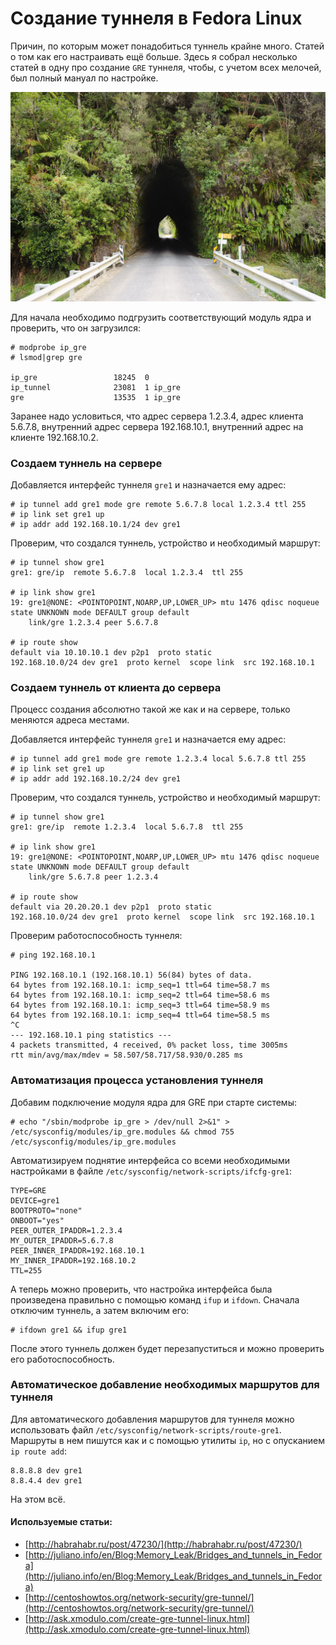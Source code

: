 # Создание туннеля в Fedora Linux

Причин, по которым может понадобиться туннель крайне много. Статей о том как его настраивать ещё больше.
Здесь я собрал несколько статей в одну про создание `GRE` туннеля, чтобы, с учетом всех мелочей, был полный мануал по настройке.

<img src="/images/tunnel.jpg" alt="http://en.wikipedia.org/wiki/List_of_tunnels_in_New_Zealand#mediaviewer/File:Okau_Road_tunnel.jpg" title="Okau Road tunnel">

Для начала необходимо подгрузить соответствующий модуль ядра и проверить, что он загрузился:

    # modprobe ip_gre
    # lsmod|grep gre

    ip_gre                 18245  0
    ip_tunnel              23081  1 ip_gre
    gre                    13535  1 ip_gre

Заранее надо условиться, что адрес сервера 1.2.3.4, адрес клиента 5.6.7.8, внутренний адрес сервера 192.168.10.1, внутренний адрес на клиенте 192.168.10.2.

### Создаем туннель на сервере

Добавляется интерфейс туннеля `gre1` и назначается ему адрес:

    # ip tunnel add gre1 mode gre remote 5.6.7.8 local 1.2.3.4 ttl 255
    # ip link set gre1 up
    # ip addr add 192.168.10.1/24 dev gre1

Проверим, что создался туннель, устройство и необходимый маршрут:

    # ip tunnel show gre1
    gre1: gre/ip  remote 5.6.7.8  local 1.2.3.4  ttl 255

    # ip link show gre1
    19: gre1@NONE: <POINTOPOINT,NOARP,UP,LOWER_UP> mtu 1476 qdisc noqueue state UNKNOWN mode DEFAULT group default
        link/gre 1.2.3.4 peer 5.6.7.8

    # ip route show
    default via 10.10.10.1 dev p2p1  proto static
    192.168.10.0/24 dev gre1  proto kernel  scope link  src 192.168.10.1

### Создаем туннель от клиента до сервера

Процесс создания абсолютно такой же как и на сервере, только меняются адреса местами.

Добавляется интерфейс туннеля `gre1` и назначается ему адрес:

    # ip tunnel add gre1 mode gre remote 1.2.3.4 local 5.6.7.8 ttl 255
    # ip link set gre1 up
    # ip addr add 192.168.10.2/24 dev gre1

Проверим, что создался туннель, устройство и необходимый маршрут:

    # ip tunnel show gre1
    gre1: gre/ip  remote 1.2.3.4  local 5.6.7.8  ttl 255

    # ip link show gre1
    19: gre1@NONE: <POINTOPOINT,NOARP,UP,LOWER_UP> mtu 1476 qdisc noqueue state UNKNOWN mode DEFAULT group default
        link/gre 5.6.7.8 peer 1.2.3.4

    # ip route show
    default via 20.20.20.1 dev p2p1  proto static
    192.168.10.0/24 dev gre1  proto kernel  scope link  src 192.168.10.1

Проверим работоспособность туннеля:

    # ping 192.168.10.1

    PING 192.168.10.1 (192.168.10.1) 56(84) bytes of data.
    64 bytes from 192.168.10.1: icmp_seq=1 ttl=64 time=58.7 ms
    64 bytes from 192.168.10.1: icmp_seq=2 ttl=64 time=58.6 ms
    64 bytes from 192.168.10.1: icmp_seq=3 ttl=64 time=58.9 ms
    64 bytes from 192.168.10.1: icmp_seq=4 ttl=64 time=58.5 ms
    ^C
    --- 192.168.10.1 ping statistics ---
    4 packets transmitted, 4 received, 0% packet loss, time 3005ms
    rtt min/avg/max/mdev = 58.507/58.717/58.930/0.285 ms

### Автоматизация процесса установления туннеля

Добавим подключение модуля ядра для GRE при старте системы:

    # echo "/sbin/modprobe ip_gre > /dev/null 2>&1" > /etc/sysconfig/modules/ip_gre.modules && chmod 755 /etc/sysconfig/modules/ip_gre.modules

Автоматизируем поднятие интерфейса со всеми необходимыми настройками в файле `/etc/sysconfig/network-scripts/ifcfg-gre1`:

    TYPE=GRE
    DEVICE=gre1
    BOOTPROTO="none"
    ONBOOT="yes"
    PEER_OUTER_IPADDR=1.2.3.4
    MY_OUTER_IPADDR=5.6.7.8
    PEER_INNER_IPADDR=192.168.10.1
    MY_INNER_IPADDR=192.168.10.2
    TTL=255

А теперь можно проверить, что настройка интерфейса была произведена правильно с помощью команд `ifup` и `ifdown`. Сначала отключим туннель, а затем включим его:

    # ifdown gre1 && ifup gre1

После этого туннель должен будет перезапуститься и можно проверить его работоспособность.

### Автоматическое добавление необходимых маршрутов для туннеля

Для автоматического добавления маршрутов для туннеля можно использовать файл `/etc/sysconfig/network-scripts/route-gre1`. Маршруты в нем пишутся как и с помощью утилиты `ip`, но с опусканием `ip route add`:

    8.8.8.8 dev gre1
    8.8.4.4 dev gre1

На этом всё.


#### Используемые статьи:

* [http://habrahabr.ru/post/47230/](http://habrahabr.ru/post/47230/)
* [http://juliano.info/en/Blog:Memory_Leak/Bridges_and_tunnels_in_Fedora](http://juliano.info/en/Blog:Memory_Leak/Bridges_and_tunnels_in_Fedora)
* [http://centoshowtos.org/network-security/gre-tunnel/](http://centoshowtos.org/network-security/gre-tunnel/)
* [http://ask.xmodulo.com/create-gre-tunnel-linux.html](http://ask.xmodulo.com/create-gre-tunnel-linux.html)


